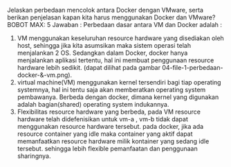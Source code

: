 Jelaskan perbedaan mencolok antara Docker dengan VMware, serta berikan penjelasan kapan kita harus menggunakan Docker dan VMware? BOBOT MAX: 5
Jawaban :
Perbedaan dasar antara VM dan Docker adalah :
1. VM menggunakan keseluruhan resource hardware yang disediakan oleh host,
sehingga jika kita asumsikan maka sistem operasi telah menjalankan 2 OS. Sedangkan dalam Docker, docker hanya menjalankan aplikasi tertentu,
hal ini membuat penggunaan resource hardware lebih sedikit. (dapat dilihat pada gambar 04-file-1-perbedaan-docker-&-vm.png).
2. virtual machine(VM) menggunakan kernel tersendiri bagi tiap operating systemnya, hal ini tentu saja akan memberatkan operating system pembawanya. 
Berbeda dengan docker, dimana kernel yang digunakan adalah bagian(shared) operating system indukannya.
3. Flexibilitas resource hardware yang berbeda, pada VM resource hardware telah didefenisikan untuk vm-a , vm-b tidak dapat menggunakan resource hardware tersebut.
pada docker, jika ada resource container yang idle maka container yang aktif dapat memanfaatkan resource hardware milik kontainer yang sedang idle tersebut. sehingga lebih flexible pemanfaatan dan penggunaan sharingnya. 